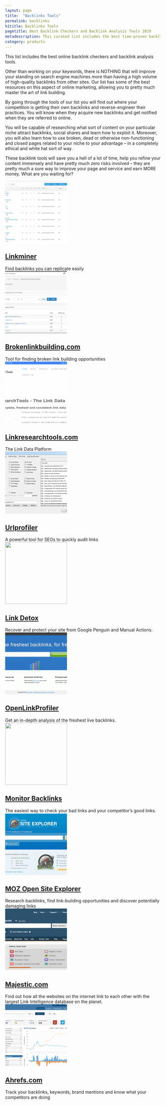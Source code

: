 ```yaml
---
layout: page
title:  "Backlinks Tools"
permalink: backlinks
h1title: Backlinks Tools
pagetitle: Best Backlink Checkers and Backlink Analysis Tools 2019
metadescription: This curated list includes the best time-proven backlink checkers and backlink analysis tools. Updated for 2019. These tools will save you a lot of time!
category: products
---
```


This list includes the best online backlink checkers and backlink analysis tools.

Other than working on your keywords, there is NOTHING that will improve your standing on search engine machines more than having a high volume of high-quality backlinks from other sites. Our list has some of the best resources on this aspect of online marketing, allowing you to pretty much master the art of link building.

By going through the tools of our list you will find out where your competition is getting their own backlinks and reverse-engineer their practices. You will know when they acquire new backlinks and get notified when they are referred to online.

You will be capable of researching what sort of content on your particular niche attract backlinks, social shares and learn how to exploit it. Moreover, you will also learn how to use broken, dead or otherwise non-functioning and closed pages related to your niche to your advantage – in a completely ethical and white hat sort of way.

These backlink tools will save you a hell of a lot of time, help you refine your content immensely and have pretty much zero risks involved – they are pretty much a sure way to improve your page and service and earn MORE money. What are you waiting for?

<article class="resource">
<div class="resource__thumb"><img  src="/wp-content/uploads/2018/01/moz_com___LinkMiner_com-200x200.jpg" alt="" width="200" height="200" /></div>
<div class="resource__info">
<h2 class="h2 category-title"><a href="https://linkminer.com/?ref=curatedseotools.com" target="_blank class=">Linkminer</a></h2>
Find backlinks you can replicate easily

</div>
</article><article class="resource">
<div class="resource__thumb"><img  src="/wp-content/uploads/2017/05/Broken_Link_Building_Resources___Citation_Labs-200x200.png" alt="" width="200" height="200" /></div>
<div class="resource__info">
<h2 class="h2 category-title"><a href="http://brokenlinkbuilding.com/?ref=curatedseotools.com" target="_blank class=">Brokenlinkbuilding.com</a></h2>
Tool for finding broken link building opportunities

</div>
</article><article class="resource">
<div class="resource__thumb"><img  src="/wp-content/uploads/2016/12/linkresearchtools-com-200x200.png" alt="" width="200" height="200" /></div>
<div class="resource__info">
<h2 class="h2 category-title"><a href="http://www.linkresearchtools.com/?ref=curatedseotools.com" target="_blank class=">Linkresearchtools.com</a></h2>
The Link Data Platform

</div>
</article><article class="resource">
<div class="resource__thumb"><img  src="/wp-content/uploads/2016/12/urlprofiler-200x200.png" alt="" width="200" height="200" /></div>
<div class="resource__info">
<h2 class="h2 category-title"><a href="http://urlprofiler.com/?ref=curatedseotools.com" target="_blank class=">Urlprofiler</a></h2>
A powerful tool for SEOs to quickly audit links

</div>
</article><article class="resource">
<div class="resource__thumb"><img  src="/wp-content/uploads/2016/12/link-detox-200x200.png" sizes="(max-width: 200px) 100vw, 200px" srcset="https://curatedseotools.com/wp-content/uploads/2016/12/link-detox-200x200.png 200w, https://curatedseotools.com/wp-content/uploads/2016/12/link-detox-90x90.png 90w, https://curatedseotools.com/wp-content/uploads/2016/12/link-detox.png 360w" alt="" width="200" height="200" /></div>
<div class="resource__info">
<h2 class="h2 category-title"><a href="http://www.linkresearchtools.com/tools/dtox/?ref=curatedseotools.com" target="_blank class=">Link Detox</a></h2>
Recover and protect your site from Google Penguin and Manual Actions.

</div>
</article><article class="resource">
<div class="resource__thumb"><img  src="/wp-content/uploads/2016/12/openlinkprofiler-200x200.gif" alt="" width="200" height="200" /></div>
<div class="resource__info">
<h2 class="h2 category-title"><a href="http://www.openlinkprofiler.org/?ref=curatedseotools.com" target="_blank class=">OpenLinkProfiler</a></h2>
Get an in-depth analysis of the freshest live backlinks.

</div>
</article><article class="resource">
<div class="resource__thumb"><img  src="/wp-content/uploads/2016/12/monitor-backlinks-200x200.jpg" sizes="(max-width: 200px) 100vw, 200px" srcset="https://curatedseotools.com/wp-content/uploads/2016/12/monitor-backlinks-200x200.jpg 200w, https://curatedseotools.com/wp-content/uploads/2016/12/monitor-backlinks-90x90.jpg 90w, https://curatedseotools.com/wp-content/uploads/2016/12/monitor-backlinks.jpg 400w" alt="" width="200" height="200" /></div>
<div class="resource__info">
<h2 class="h2 category-title"><a href="https://monitorbacklinks.com/?ref=curatedseotools.com" target="_blank class=">Monitor Backlinks</a></h2>
The easiest way to check your bad links
and your competitor’s good links.

</div>
</article><article class="resource">
<div class="resource__thumb"><img  src="/wp-content/uploads/2016/12/moz-open-site-explorer-200x200.gif" alt="" width="200" height="200" /></div>
<div class="resource__info">
<h2 class="h2 category-title"><a href="https://moz.com/researchtools/ose/?ref=curatedseotools.com" target="_blank class=">MOZ Open Site Explorer</a></h2>
Research backlinks, find link-building opportunities and discover potentially damaging links

</div>
</article><article class="resource">
<div class="resource__thumb"><img  src="/wp-content/uploads/2016/12/majestic-com-200x200.jpg" alt="" width="200" height="200" /></div>
<div class="resource__info">
<h2 class="h2 category-title"><a href="https://majestic.com/?ref=curatedseotools.com" target="_blank class=">Majestic.com</a></h2>
Find out how all the websites on the internet link to each other with the largest Link Intelligence database on the planet.

</div>
</article><article class="resource">
<div class="resource__thumb"><img  src="/wp-content/uploads/2016/12/ahrefs-com-200x200.png" alt="" width="200" height="200" /></div>
<div class="resource__info">
<h2 class="h2 category-title"><a href="https://ahrefs.com/?ref=curatedseotools.com" target="_blank class=">Ahrefs.com</a></h2>
Track your backlinks, keywords, brand mentions and know what your competitors are doing

</div>
</article>
